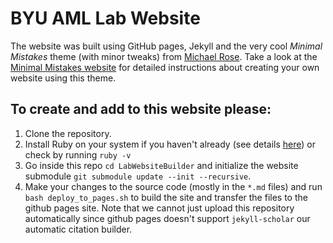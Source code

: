 # BYU AML Lab Website

The website was built using GitHub pages, Jekyll and the very cool *Minimal Mistakes* theme (with minor tweaks) from [Michael Rose](http://twitter.com/mmistakes). Take a look at the [Minimal Mistakes website](http://mmistakes.github.io/minimal-mistakes) for detailed instructions about creating your own website using this theme.

## To create and add to this website please:
1. Clone the repository.
2. Install Ruby on your system if you haven't already (see details [here](https://www.ruby-lang.org/en/documentation/installation/)) or check by running `ruby -v`
3. Go inside this repo `cd LabWebsiteBuilder` and initialize the website submodule `git submodule update --init --recursive`.
4. Make your changes to the source code (mostly in the `*.md` files) and run `bash deploy_to_pages.sh` to build the site and transfer the files to the github pages site.  Note that we cannot just upload this repository automatically since github pages doesn't support `jekyll-scholar` our automatic citation builder.

